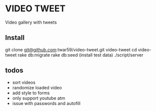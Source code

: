 VIDEO TWEET
===========

Video gallery with tweets

Install
-------
git clone git@github.com:twar59/video-tweet.git video-tweet
cd video-tweet
rake db:migrate
rake db:seed (install test data)
./script/server

todos
---------

* sort videos
* randomize loaded video
* add style to forms
* only support youtube atm
* issue with passwords and autofill
